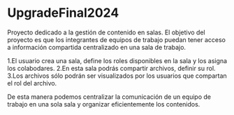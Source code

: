 # UpgradeFinal2024
Proyecto dedicado a la gestión de contenido en salas.
El objetivo del proyecto es que los integrantes de equipos de trabajo puedan tener acceso a información compartida centralizado en una sala de trabajo.

1.El usuario crea una sala, define los roles disponibles en la sala y los asigna los colabodares.
2.En esta sala podrás compartir archivos, definir su rol.
3.Los archivos sólo podrán ser visualizados por los usuarios que compartan el rol del archivo.

De esta manera podemos centralizar la comunicación de un equipo de trabajo en una sola sala y organizar eficientemente los contenidos.

